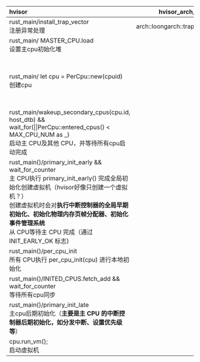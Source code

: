 | hvisor                                                       | hvisor_arch_loongarch                      | axvisor                                                      | axvisor_x86                                                  |
| :----------------------------------------------------------- | ------------------------------------------ | ------------------------------------------------------------ | ------------------------------------------------------------ |
| rust_main/install_trap_vector<br />注册异常处理              | arch::loongarch::trap::install_trap_vector | main/logo::print_logo()<br />打印logo                        |                                                              |
| rust_main/ MASTER_CPU.load<br />设置主cpu初始化堆            |                                            | main/has_hardware_support<br />查询是否支持硬件虚拟化        | x86_vcpu::has_hardware_support                               |
| rust_main/ let cpu = PerCpu::new(cpuid)<br />创建cpu         |                                            | main/enable_virtualizatio<br />**主要作用是初始化所有cpu：**<br />每核定时器初始化(只依赖于arceos module 组件？)<br /><br />每核cpu初始化<br /> | x86_vcpu::VmxPerCpuState::new()<br />x86_vcpu:VmxPerCpuState:::hardware_enable<br /> |
| rust_main/wakeup_secondary_cpus(cpu.id, host_dtb) && wait_for(\|\|PerCpu::entered_cpus() < MAX_CPU_NUM as _)<br />启动主 CPU及其他 CPU，并等待所有cpu启动完成 |                                            | main()/vmm::init()<br />初始化虚拟机配置<br />为每个虚拟机设置主cpu<br /> |                                                              |
| rust_main()/primary_init_early && wait_for_counter  <br />主 CPU执行 primary_init_early() 完成全局初始化创建虚拟机（hvisor好像只创建一个虚拟机？）<br/>创建虚拟机时会对**执行中断控制器的全局早期初始化、初始化物理内存页帧分配器、初始化事件管理系统**<br />从 CPU等待主 CPU 完成（通过 INIT_EARLY_OK 标志) |                                            |                                                              |                                                              |
| rust_main()/per_cpu_init<br />所有 CPU执行 per_cpu_init(cpu) 进行本地初始化 |                                            |                                                              |                                                              |
| rust_main()/INITED_CPUS.fetch_add && wait_for_counter<br />等待所有cpu同步 |                                            |                                                              |                                                              |
| rust_main()/primary_init_late<br />主cpu后期初始化（**主要是主 CPU 的中断控制器后期初始化，如分发中断、设置优先级等**） |                                            |                                                              |                                                              |
| cpu.run_vm();<br />启动虚拟机                                |                                            |                                                              |                                                              |

